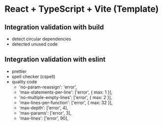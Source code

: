 # React + TypeScript + Vite (Template)

## Integration validation with build

- detect circular dependencies
- detected unused code

## Integration validation with eslint

- prettier
- spell checker (cspell)
- quality code
  - 'no-param-reassign': 'error',
  - 'max-statements-per-line': ['error', { max: 1 }],
  - 'no-multiple-empty-lines': ['error', { max: 2 }],
  - 'max-lines-per-function': ['error', { max: 32 }],
  - 'max-depth': ['error', 4],
  - 'max-params': ['error', 3],
  - 'max-lines': ['error', 90],
